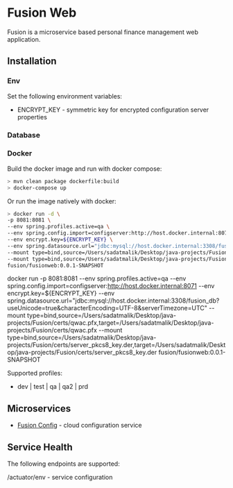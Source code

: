 # Fusion Web

Fusion is a microservice based personal finance management web application.

## Installation

### Env

Set the following environment variables:

- ENCRYPT_KEY - symmetric key for encrypted configuration server properties 

### Database

### Docker

Build the docker image and run with docker compose:

```bash
> mvn clean package dockerfile:build
> docker-compose up
```

Or run the image natively with docker:

```bash
> docker run -d \
-p 8081:8081 \
--env spring.profiles.active=qa \
--env spring.config.import=configserver:http://host.docker.internal:8071 \
--env encrypt.key=${ENCRYPT_KEY} \
--env spring.datasource.url="jdbc:mysql://host.docker.internal:3308/fusion_db?useUnicode=true&characterEncoding=UTF-8&serverTimezone=UTC" \
--mount type=bind,source=/Users/sadatmalik/Desktop/java-projects/Fusion/certs/qwac.pfx,target=/Users/sadatmalik/Desktop/java-projects/Fusion/certs/qwac.pfx \ 
--mount type=bind,source=/Users/sadatmalik/Desktop/java-projects/Fusion/certs/server_pkcs8_key.der,target=/Users/sadatmalik/Desktop/java-projects/Fusion/certs/server_pkcs8_key.der \
fusion/fusionweb:0.0.1-SNAPSHOT
```

docker run -p 8081:8081 --env spring.profiles.active=qa --env spring.config.import=configserver:http://host.docker.internal:8071 --env encrypt.key=${ENCRYPT_KEY} --env spring.datasource.url="jdbc:mysql://host.docker.internal:3308/fusion_db?useUnicode=true&characterEncoding=UTF-8&serverTimezone=UTC" --mount type=bind,source=/Users/sadatmalik/Desktop/java-projects/Fusion/certs/qwac.pfx,target=/Users/sadatmalik/Desktop/java-projects/Fusion/certs/qwac.pfx --mount type=bind,source=/Users/sadatmalik/Desktop/java-projects/Fusion/certs/server_pkcs8_key.der,target=/Users/sadatmalik/Desktop/java-projects/Fusion/certs/server_pkcs8_key.der fusion/fusionweb:0.0.1-SNAPSHOT

Supported profiles: 
- dev | test | qa | qa2 | prd

## Microservices

- [Fusion Config](https://github.com/sadatmalik/fusion-config) - cloud configuration service

## Service Health

The following endpoints are supported:

/actuator/env - service configuration